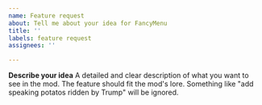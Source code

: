 ```yaml
---
name: Feature request
about: Tell me about your idea for FancyMenu
title: ''
labels: feature request
assignees: ''

---
```


**Describe your idea**
A detailed and clear description of what you want to see in the mod.
The feature should fit the mod's lore. Something like "add speaking potatos ridden by Trump" will be ignored.
